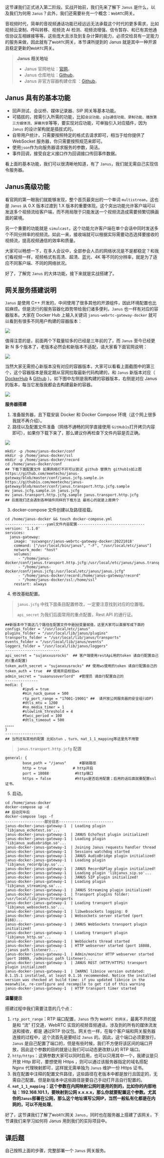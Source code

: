 这节课我们正式进入第二阶段。实战开始前，我们先来了解下 `Janus` 是什么，以及我们为何用 `Janus`？此外，我们还需要补充一个概念：`WebRTC`网关。

音视频时代，简单的音视频通话功能已经远远无法承载这个时代的更多需求，比如视频云录制、呼叫转移、视频流 AI 检测、视频流增强、信令暂存、和已有其他通信协议互相嫁接等等。这些庞大且涉及到复杂计算的能力，必须交给具有一定能力的服务来做，因此就有了`WebRTC`网关，本节课所提到的 Janus 就是其中一种开源且稳定更新的`WebRTC`网关。

> **Janus 相关地址**
>
> -   Janus 官网地址：[官网](https://janus.conf.meetecho.com/docs/)。
> -   Janus 仓库地址：[Github](https://github.com/meetecho/janus-gateway)。
> -   Janus 非官方容器构建仓库 ：[Github](https://github.com/wangsrGit119/janus-webrtc-gateway-docker)。

## **Janus 具有的基本功能**

-   回声测试、会议桥、媒体记录器、SIP 网关等基本功能。
-   可插拔的，按需引入所需的功能，比如`会议功能、p2p通信功能、录制功能、播放第三方媒体流、屏幕共享`等等，要实现对应功能，可单独引入对应插件，因为 `Janus` 的设计架构就是插拔式的。
-   自带用户统计，只需要按照特定的格式去请求即可，相当于给你提供了 WebSocket 服务器，你只需要按照规范来即可。
-   使用`json`作为向服务器请求服务的参数，简洁。
-   事件回调，接受自定义接口作为回调接口传回事件数据。

看上面的基本功能，我们可以很清晰地知道，有了 `Janus`，我们就无需自己实现信令服务器。

## Janus高级功能

看官网的第一眼我们就能够发现，整个首页最突出的一个单词 `multistream`，这也是 `Janus` 从 0.X 版本过渡到 1.X 版本的重要体现。这个突出功能允许客户端可以发送多个视频流给客户端，而不用局限于只能发送一个视频流造成需要频繁切换画面的窘境。

另一个重要的功能就是 `simulcast`，这个功能允许客户端在单个会话中同时发送多个不同分辨率的视频流。如此一来，接收端就可以根据实际需要动态选择要接收的视频流，提高视频通信的效率和质量。

大家可以畅想一下，在多人会议中，全部参会人员的网络状况是不是都稳定？和我们看视频一样，视频格式有高清、超清、蓝光、4K 等不同的分辨率，就是为了适应不同客户端、不同的网络状况。

好了，了解完 `Janus` 的大体功能，接下来就是实战搭建了。

## **网关服务搭建说明**

`Janus` 是使用 C++ 开发的，中间使用了很多其他的开源组件，因此环境配置也比较麻烦。但是流行的服务容器化趋势带给我们诸多便利，`Janus` 也一样有对应的容器版本。大家在 Docker Hub 上输入关键词 `janus-webrtc-gateway-docker` 就可以看到有很多不同用户构建的容器版本：

![](https://p3-juejin.byteimg.com/tos-cn-i-k3u1fbpfcp/19a6c222f9d341e5843723dd46827765~tplv-k3u1fbpfcp-zoom-1.image)

值得注意的是，前面两个下载量较多的已经是三年前的了，而 `Janus` 至今已经更新 N 多个版本了，老版本必然会和新版本不适配，请大家看下面官网说明：

![](https://p3-juejin.byteimg.com/tos-cn-i-k3u1fbpfcp/6d58fce8a4bd4b0894a5dad03a2ffc83~tplv-k3u1fbpfcp-zoom-1.image)

当然大家无需担心新版本没有对应的容器版本，大家可以看看上面截图中的第三个，这个容器版本是我定期从官网拉取最新代码构建的，和 `Janus` 新版本对应（ [DockerHub](https://hub.docker.com/r/sucwangsr/janus-webrtc-gateway-docker) & [Github](https://github.com/wangsrGit119/janus-webrtc-gateway-docker) ）。如下图中左侧是我构建的容器版本，右侧是对应 Janus 的版本，每当它发版我都会去构建最新的容器。

![](https://p3-juejin.byteimg.com/tos-cn-i-k3u1fbpfcp/776f9b22396843ce84c4960e76891a2e~tplv-k3u1fbpfcp-zoom-1.image)

**服务器搭建**

1.  准备服务器，且下载安装 Docker 和 Docker Compose 环境（这个网上很多我就不再介绍）。
1.  路径以及配置文件准备（网络不通畅的同学直接使用 `GitHub1s`打开拷贝内容即可），如果你下载下来了，那么建议你再检查下文件内容是否正确。

![](https://p3-juejin.byteimg.com/tos-cn-i-k3u1fbpfcp/1d3c6f8de2714c17b58bc878d05eab36~tplv-k3u1fbpfcp-zoom-1.image)

```
mkdir -p /home/janus-docker/conf
mkdir -p /home/janus-docker/ssl
mkdir -p /home/janus-docker/record
cd /home/janus-docker/conf
## 下载下面配置文件 如果网络打不开可以尝试 github 替换为 github1s如上图
https://github.com/meetecho/janus-gateway/blob/master/conf/janus.jcfg.sample.in
https://github1s.com/meetecho/janus-gateway/blob/master/conf/janus.transport.http.jcfg.sample
mv janus.jcfg.sample.in janus.jcfg
mv janus.transport.http.jcfg.sample janus.transport.http.jcfg
## 后面我们还会遇到各种插件同样的下载方法 最核心的就是上面俩个
```

3.  docker-compose 文件创建以及路径挂载。

```
cd /home/janus-docker && touch docker-compose.yml
-------------------yaml文件内容配置-------------------------------
version: '1.1.0'
services:
  janus-gateway:
    image: 'sucwangsr/janus-webrtc-gateway-docker:20221018'
    command: ["/usr/local/bin/janus", "-F", "/usr/local/etc/janus"]
    network_mode: "host"
    volumes:
      - "/home/janus-docker/conf/janus.transport.http.jcfg:/usr/local/etc/janus/janus.transport.http.jcfg" 
      - "/home/janus-docker/conf/janus.jcfg:/usr/local/etc/janus/janus.jcfg"
      - "/home/janus-docker/record:/home/janus-gateway/record"
      - "/home/janus-docker/ssl:/home/ssl"
    restart: always
```

4.  修改基础配置。

> `janus.jcfg` 中找下面条目配置修改，一定要注意找到对应的位置哦。
>
> `api_secret` 为我们后面常用的重点配置，Rest API 的通行证。

```
##新版本中下面这几个路径在配置文件中是@@变量赋值，这里大家可以直接写成下面的
configs_folder = "/usr/local/etc/janus"                        
plugins_folder = "/usr/local/lib/janus/plugins"                   
transports_folder = "/usr/local/lib/janus/transports"     
events_folder = "/usr/local/lib/janus/events"                    
loggers_folder = "/usr/local/lib/janus/loggers"
-------------------------
api_secret = "sujanxxusrocks"  ## 客户端使用restApi用的token 请自行配置自己的(重点配置)
token_auth_secret = "sujanxxusrocks" ## 使用ws使用的token 请自行配置自己的
token_auth = true  ## 使用开启校验ws
admin_secret = "suaanusoverlord"  #管理员 请自行配置自己的
---------------
media: {
        #ipv6 = true
        #min_nack_queue = 500
        rtp_port_range = "17001-19001" ##  请开放公网服务器的安全组(UDP)
        #dtls_mtu = 1200
        #no_media_timer = 1
        #slowlink_threshold = 4
        #twcc_period = 100
        #dtls_timeout = 500
。。。。。
}
-----------------
## 当然还有其他的配置 比如stun 、turn、nat_1_1_mapping等这里先不用管
```

> `janus.transport.http.jcfg` 配置

```
general: {                                                
        base_path = "/janus"      #基础路径
        http = true            # http开启  
        port = 18088            #http端口                              
        https = false           #https是否启用配置；启用的话后面就要配置ssl证书。                  
```

5.  启动。

```
cd /home/janus-docker 
docker-compose up -d
## 启动完毕后
docker-compose logs -f
------------------部分日志-------------------------
janus-docker-janus-gateway-1  | Loading plugin 'libjanus_echotest.so'...
janus-docker-janus-gateway-1  | JANUS EchoTest plugin initialized!
janus-docker-janus-gateway-1  | Loading plugin 'libjanus_audiobridge.so'...
janus-docker-janus-gateway-1  | Joining Janus requests handler thread
janus-docker-janus-gateway-1  | Sessions watchdog started
janus-docker-janus-gateway-1  | JANUS AudioBridge plugin initialized!
janus-docker-janus-gateway-1  | Loading plugin 'libjanus_recordplay.so'...
janus-docker-janus-gateway-1  | JANUS Record&Play plugin initialized!
janus-docker-janus-gateway-1  | Loading plugin 'libjanus_sip.so'...
janus-docker-janus-gateway-1  | JANUS SIP plugin initialized!
janus-docker-janus-gateway-1  | Loading plugin 'libjanus_streaming.so'...
janus-docker-janus-gateway-1  | JANUS Streaming plugin initialized!
janus-docker-janus-gateway-1  | Transport plugins folder: /usr/local/lib/janus/transports
janus-docker-janus-gateway-1  | Loading transport plugin 'libjanus_websockets.so'...
janus-docker-janus-gateway-1  | libwebsockets logging: 0
janus-docker-janus-gateway-1  | Websockets server started (port 8188)...
janus-docker-janus-gateway-1  | JANUS WebSockets transport plugin initialized!
janus-docker-janus-gateway-1  | Loading transport plugin 'libjanus_http.so'...
janus-docker-janus-gateway-1  | WebSockets thread started
janus-docker-janus-gateway-1  | HTTP webserver started (port 18088, /janus path listener)...
janus-docker-janus-gateway-1  | Admin/monitor HTTP webserver started (port 18089, /adminsuc path listener)...
janus-docker-janus-gateway-1  | JANUS REST (HTTP/HTTPS) transport plugin initialized!
janus-docker-janus-gateway-1  | [WARN] libnice version outdated: 0.1.15.1 installed, at least 0.1.16 recommended. Notice the installed version was checked at build time: if you updated libnice in the meanwhile, re-configure and recompile to get rid of this warning
janus-docker-janus-gateway-1  | HTTP transport timer started
```

**温馨提示**

搭建过程中我们需要注意的几个点：

1.  `rtp_port_range`：RTP 端口配置，`Janus` 作为 `WebRTC 的网关`，最离不开的就是和 “流” 打交道，WebRTC 实现的视频音频通话，涉及到的所有的媒体流发送和接收，都是 通过RTP 协议包。网关也一样，在每个客户端和网关服务器连接的过程中，这个流首先是要经过 `Janus` 的。因此，这个端口必须要放行，`Janus` 是自己配置了端口的，但是有些时候，我们不方便将该区间的端口开放，因此这个参数的目的就是让我们可以动态更改默认的 RTP 端口。
1.  `http/https`：这俩参数大家可以同时启用，也可以只用其中一个，我建议是只开放 Http 即可，要想使用 Https ，则可以通过该服务器指定的域名搭配 Nginx 代理映射即可，这样就无需单独为 `Janus` 维护一份 Https 证书。
1.  我在配置中注释的配置文件路径，这些路径在老版本中都是放行且固定的，无需自己配置。但是新版本中这些路径是要自己手动打开且自行配置的。
1.  **`nat_1_1_mapping`：这个参数在内网映射公网时是用的到的，比如你的内部地址：192.168.101.1，要映射到公网 x.x.x.x，那么你就要配置这个参数。尤其你的`Janus`部署在公网，那么这个地址填写公网IP，当然一般私有化都是在内网的，可以不用处理**。

  


好了，这节课我们了解了`WebRTC`网关 `Janus`，同时也在服务器上搭建了该网关，下节课我们来学习如何将 Janus 用到我们的实际项目中。

## 课后题

自己按照上面的步骤，完整部署一个 `Janus` 网关服务。